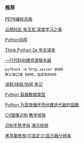### 推荐

[PEP8编程风格](https://github.com/amontalenti/elements-of-python-style/tree/master/zh-cn#Python写作指南)
    

[云栖社区 张玉宏 深度学习之美](https://yq.aliyun.com/articles/93540?spm=a2c4e.11153940.blogcont86580.14.69ca1979QJUvns)

    
[Python协程](https://blog.csdn.net/weixin_43430036/article/details/85238174)

    
[Think Python 2e 中文译本](http://codingpy.com/books/thinkpython2/02-variables-expressions-and-statements.html)
    
    
[一行代码创建资源服务器](https://blog.csdn.net/qq_41251963/article/details/84197298)
    
    python3 -m http.server 8888
    默认端口是 8000，指定到8888
    
[进程/线程/协程 笔记](https://www.cnblogs.com/alan-babyblog/category/801624.html)

[Python 容器数据类型](https://docs.python.org/zh-cn/3/library/collections.html)

[Python 为高效循环而创建迭代器的函数](https://docs.python.org/zh-cn/3/library/itertools.html)

[CV图像识别](https://github.com/rmotr/ml-workshop-image-recognition)
[教学视频](https://www.youtube.com/watch?v=2Q4L3MtdAbY)

[识别手势字母](https://github.com/EvilPort2/Sign-Language)
[演示视频](https://www.youtube.com/watch?v=JNZ7oFaH1fg)


[黑苹果修改(可自定义)显示器分辨率](https://github.com/xzhih/one-key-hidpi/blob/master/README-zh.md)